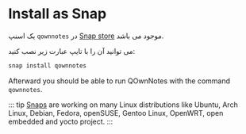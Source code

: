 # Install as Snap

یک اسنپ `qownnotes` در [Snap store](https://snapcraft.io/qownnotes) موجود می باشد.

می توانید آن را با تایپ عبارت زیر نصب کنید:

```bash
snap install qownnotes
```

Afterward you should be able to run QOwnNotes with the command `qownnotes`.

::: tip
[Snaps](http://snapcraft.io) are working on many Linux distributions like Ubuntu, Arch Linux, Debian, Fedora, openSUSE, Gentoo Linux, OpenWRT, open embedded and yocto project.
:::
